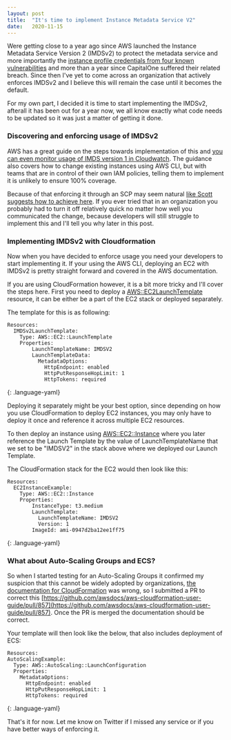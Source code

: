 ```yaml
---
layout: post
title:  "It's time to implement Instance Metadata Service V2"
date:   2020-11-15
---
```


Were getting close to a year ago since AWS launched the Instance Metadata Service Version 2 (IMDSv2) to protect the metadata service and more importantly the [instance profile credentials from four known vulnerabilities](https://aws.amazon.com/blogs/security/defense-in-depth-open-firewalls-reverse-proxies-ssrf-vulnerabilities-ec2-instance-metadata-service/) and more than a year since CapitalOne suffered their related breach. Since then I've yet to come across an organization that actively enforces IMDSv2 and I believe this will remain the case until it becomes the default.

For my own part, I decided it is time to start implementing the IMDSv2, afterall it has been out for a year now, we all know exactly what code needs to be updated so it was just a matter of getting it done.

### Discovering and enforcing usage of IMDSv2
AWS has a great guide on the steps towards implementation of this and [you can even monitor usage of IMDS version 1 in Cloudwatch](https://docs.aws.amazon.com/AWSEC2/latest/UserGuide/configuring-instance-metadata-service.html#instance-metadata-transition-to-version-2). The guidance also covers how to change existing instances using AWS CLI, but with  teams that are in control of their own IAM policies, telling them to implement it is unlikely to ensure 100% coverage.

Because of that enforcing it through an SCP may seem natural [like Scott suggests how to achieve here](https://summitroute.com/blog/2020/03/25/aws_scp_best_practices/#require-the-use-of-imdsv2). If you ever tried that in an organization you probably had to turn it off relatively quick no matter how well you communicated the change, because developers will still struggle to implement this and I'll tell you why later in this post.

### Implementing IMDSv2 with Cloudformation
Now when you have decided to enforce usage you need your developers to start implementing it. If your using the AWS CLI, deploying an EC2 with IMDSv2 is pretty straight forward and covered in the AWS documentation.

If you are using CloudFormation however, it is a bit more tricky and I'll cover the steps here. 
First you need to deploy a [AWS::EC2LaunchTemplate](https://docs.aws.amazon.com/AWSCloudFormation/latest/UserGuide/aws-properties-ec2-launchtemplate-launchtemplatedata.html) resource, it can be either be a part of the EC2 stack or deployed separately.

The template for this is as following:
```
Resources:  
  IMDSv2LaunchTemplate:
    Type: AWS::EC2::LaunchTemplate
    Properties:
        LaunchTemplateName: IMDSV2
        LaunchTemplateData:
          MetadataOptions:
            HttpEndpoint: enabled
            HttpPutResponseHopLimit: 1
            HttpTokens: required
```
{: .language-yaml}

Deploying it separately might be your best option, since depending on how you use CloudFormation to deploy EC2 instances, you may only have to deploy it once and reference it across multiple EC2 resources.

To then deploy an instance using [AWS::EC2::Instance](https://docs.aws.amazon.com/AWSCloudFormation/latest/UserGuide/aws-properties-ec2-instance.html) where you later reference the Launch Template by the value of LaunchTemplateName that we set to be "IMDSV2" in the stack above where we deployed our Launch Template. 

The CloudFormation stack for the EC2 would then look like this:
```
Resources:
  EC2InstanceExample:
    Type: AWS::EC2::Instance
    Properties:
        InstanceType: t3.medium
        LaunchTemplate: 
          LaunchTemplateName: IMDSV2
          Version: 1
        ImageId: ami-0947d2ba12ee1ff75
```
{: .language-yaml}

### What about Auto-Scaling Groups and ECS?
So when I started testing for an Auto-Scaling Groups it confirmed my suspicion that this cannot be widely adopted by organizations, [the documentation for CloudFormation](https://docs.aws.amazon.com/AWSCloudFormation/latest/UserGuide/aws-properties-autoscaling-autoscalinggroup-launchtemplate.html) was wrong, so I submitted a PR to correct this [https://github.com/awsdocs/aws-cloudformation-user-guide/pull/857](https://github.com/awsdocs/aws-cloudformation-user-guide/pull/857). 
Once the PR is merged the documentation should be correct. 

Your template will then look like the below, that also includes deployment of ECS:

```
Resources:
AutoScalingExample:
  Type: AWS::AutoScaling::LaunchConfiguration
  Properties:
    MetadataOptions:
      HttpEndpoint: enabled
      HttpPutResponseHopLimit: 1
      HttpTokens: required
```
{: .language-yaml}


That's it for now. Let me know on Twitter if I missed any service or if you have better ways of enforcing it.